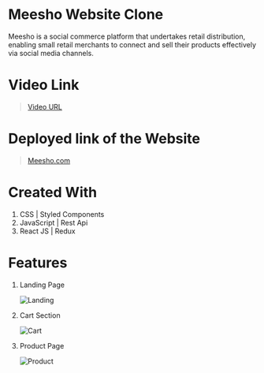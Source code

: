 # Meesho Website Clone

Meesho is a social commerce platform that undertakes retail distribution, enabling small retail merchants to connect and sell their products effectively via social media channels.

# Video Link

> [Video URL](https://drive.google.com/file/d/1cuQnsBNQC-BbOWcZKwXOxwJxXbh_ozLM/view)

# Deployed link of the Website

> [Meesho.com](https://meesho-website-clone.netlify.app/)

# Created With

1. CSS | Styled Components
2. JavaScript | Rest Api
3. React JS | Redux

# Features

1. Landing Page

   ![Landing](https://i.imgur.com/nKDTwTd.png)

2. Cart Section

   ![Cart](https://i.imgur.com/XfrAOt0.png)

3. Product Page

   ![Product](https://i.imgur.com/VlUxeVG.png)
